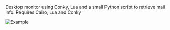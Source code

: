 Desktop monitor using Conky, Lua and a small Python script to retrieve mail info.
Requires Cairo, Lua and Conky

![Example](http://www.rebelbassnz.com/images/lores_lua_gauges.jpg "Example desktop")